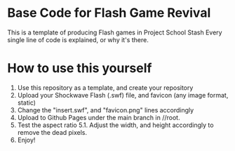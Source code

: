 # Base Code for Flash Game Revival
This is a template of producing Flash games in Project School Stash
Every single line of code is explained, or why it's there.
# How to use this yourself
1. Use this repository as a template, and create your repository
2. Upload your Shockwave Flash (.swf) file, and favicon (any image format, static)
3. Change the "insert.swf", and "favicon.png" lines accordingly
4. Upload to Github Pages under the main branch in //root.
5. Test the aspect ratio
  5.1. Adjust the width, and height accordingly to remove the dead pixels.
6. Enjoy!
